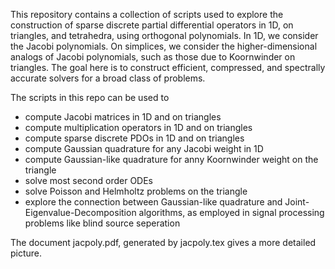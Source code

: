 This repository contains a collection of scripts used to explore the construction
of sparse discrete partial differential operators in 1D, on triangles, and
tetrahedra, using orthogonal polynomials. In 1D, we consider the Jacobi polynomials. On simplices, we consider the higher-dimensional analogs of Jacobi polynomials, such as those due to Koornwinder on triangles. The goal here is to construct efficient, compressed, and spectrally accurate solvers for a broad class of problems. 

The scripts in this repo can be used to
- compute Jacobi matrices in 1D and on triangles
- compute multiplication operators in 1D and on triangles
- compute sparse discrete PDOs in 1D and on triangles
- compute Gaussian quadrature for any Jacobi weight in 1D
- compute Gaussian-like quadrature for anny Koornwinder weight on the triangle
- solve most second order ODEs
- solve Poisson and Helmholtz problems on the triangle
- explore the connection between Gaussian-like quadrature and 
  Joint-Eigenvalue-Decomposition algorithms, as employed in signal 
  processing problems like blind source seperation 

The document jacpoly.pdf, generated by jacpoly.tex gives a more detailed picture.
